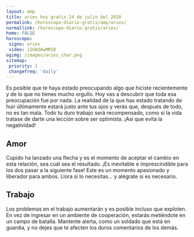 ```yaml
---
layout: amp
title: aries hoy gratis 24 de julio del 2020 
permalink: /horoscopo-diario-gratis/amp/aries/
normallink: /horoscopo-diario-gratis/aries/
home: FALSE
horoscopo:
 signo: aries
 video: iIGW3AwMM10
ogimg: /images/aries_char.png
sitemap:
 priority: 1
 changefreq: 'daily'
---
```



Es posible que te haya estado preocupando algo que hiciste recientemente y de lo que no tienes mucho orgullo. Hoy vas a descubrir que toda esa preocupación fue por nada. La realidad de la que has estado tratando de huir últimamente estará justo ante tus ojos y verás que, después de todo, no es tan mala. Todo tu duro trabajo será recompensado, como si la vida tratase de darte una lección sobre ser optimista. ¡Así que evita la negatividad!

## Amor

Cupido ha lanzado una flecha y es el momento de aceptar el cambio en esta relación, sea cuál sea el resultado. ¡Es inevitable e imprescindible para los dos pasar a la siguiente fase! Este es un momento apasionado y liberador para ambos. Llora si lo necesitas... y alégrate si es necesario.

## Trabajo

Los problemas en el trabajo aumentarán y es posible incluso que exploten. En vez de ingresar en un ambiente de cooperación, estarás metiéndote en un campo de batalla. Mantente alerta, como un soldado que está en guardia, y no dejes que te afecten los duros comentarios de los demás.